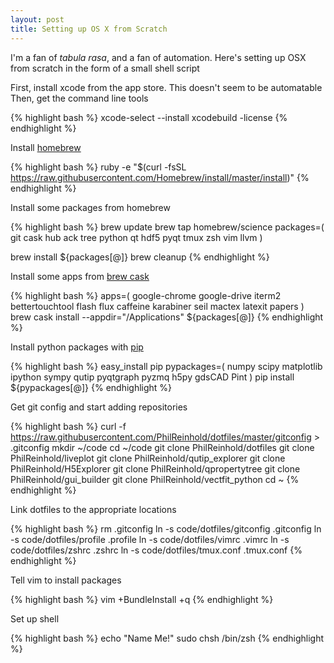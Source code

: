 ```yaml
---
layout: post
title: Setting up OS X from Scratch
---
```

I'm a fan of *tabula rasa*, and a fan of automation. Here's setting up OSX from
scratch in the form of a small shell script

First, install xcode from the app store. This doesn't seem to be automatable
Then, get the command line tools

{% highlight bash %}
xcode-select --install
xcodebuild -license
{% endhighlight %}

Install [homebrew](http://brew.sh)

{% highlight bash %}
ruby -e "$(curl -fsSL https://raw.githubusercontent.com/Homebrew/install/master/install)"
{% endhighlight %}

Install some packages from homebrew

{% highlight bash %}
brew update
brew tap homebrew/science
packages=(
    git
    cask
    hub
    ack
    tree
    python
    qt
    hdf5
    pyqt
    tmux
    zsh
    vim
    llvm
)

brew install ${packages[@]}
brew cleanup
{% endhighlight %}

Install some apps from [brew cask](http://caskroom.io)

{% highlight bash %}
apps=(
    google-chrome
    google-drive
    iterm2
    bettertouchtool
    flash
    flux
    caffeine
    karabiner
    seil
    mactex
    latexit
    papers
)
brew cask install --appdir="/Applications" ${packages[@]}
{% endhighlight %}

Install python packages with [pip](https://pip.readthedocs.org)

{% highlight bash %}
easy_install pip
pypackages=(
    numpy
    scipy
    matplotlib
    ipython
    sympy
    qutip
    pyqtgraph
    pyzmq
    h5py
    gdsCAD
    Pint
)
pip install ${pypackages[@]}
{% endhighlight %}

Get git config and start adding repositories

{% highlight bash %}
curl -f https://raw.githubusercontent.com/PhilReinhold/dotfiles/master/gitconfig > .gitconfig
mkdir ~/code
cd ~/code
git clone PhilReinhold/dotfiles
git clone PhilReinhold/liveplot
git clone PhilReinhold/qutip_explorer
git clone PhilReinhold/H5Explorer
git clone PhilReinhold/qpropertytree
git clone PhilReinhold/gui_builder
git clone PhilReinhold/vectfit_python
cd ~
{% endhighlight %}

Link dotfiles to the appropriate locations

{% highlight bash %}
rm .gitconfig
ln -s code/dotfiles/gitconfig .gitconfig
ln -s code/dotfiles/profile .profile
ln -s code/dotfiles/vimrc .vimrc
ln -s code/dotfiles/zshrc .zshrc
ln -s code/dotfiles/tmux.conf .tmux.conf
{% endhighlight %}

Tell vim to install packages

{% highlight bash %}
vim +BundleInstall +q
{% endhighlight %}

Set up shell

{% highlight bash %}
echo "Name Me!"
sudo chsh /bin/zsh
{% endhighlight %}
